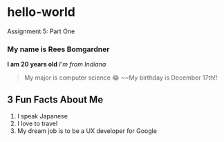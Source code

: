 # hello-world
Assignment 5: Part One
### My name is Rees Bomgardner
**I am 20 years old**
*I'm from Indiana*
> My major is computer science
:joy:
~~My birthday is December 17th!!
## 3 Fun Facts About Me
1. I speak Japanese
2. I love to travel
3. My dream job is to be a UX developer for Google
